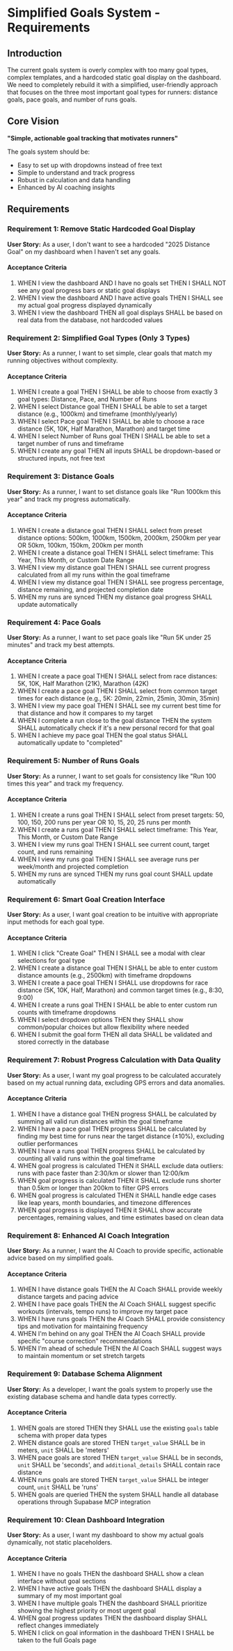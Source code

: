 # Simplified Goals System - Requirements

## Introduction

The current goals system is overly complex with too many goal types, complex templates, and a hardcoded static goal display on the dashboard. We need to completely rebuild it with a simplified, user-friendly approach that focuses on the three most important goal types for runners: distance goals, pace goals, and number of runs goals.

## Core Vision

**"Simple, actionable goal tracking that motivates runners"**

The goals system should be:
- Easy to set up with dropdowns instead of free text
- Simple to understand and track progress
- Robust in calculation and data handling
- Enhanced by AI coaching insights

## Requirements

### Requirement 1: Remove Static Hardcoded Goal Display

**User Story:** As a user, I don't want to see a hardcoded "2025 Distance Goal" on my dashboard when I haven't set any goals.

#### Acceptance Criteria

1. WHEN I view the dashboard AND I have no goals set THEN I SHALL NOT see any goal progress bars or static goal displays
2. WHEN I view the dashboard AND I have active goals THEN I SHALL see my actual goal progress displayed dynamically
3. WHEN I view the dashboard THEN all goal displays SHALL be based on real data from the database, not hardcoded values

### Requirement 2: Simplified Goal Types (Only 3 Types)

**User Story:** As a runner, I want to set simple, clear goals that match my running objectives without complexity.

#### Acceptance Criteria

1. WHEN I create a goal THEN I SHALL be able to choose from exactly 3 goal types: Distance, Pace, and Number of Runs
2. WHEN I select Distance goal THEN I SHALL be able to set a target distance (e.g., 1000km) and timeframe (monthly/yearly)
3. WHEN I select Pace goal THEN I SHALL be able to choose a race distance (5K, 10K, Half Marathon, Marathon) and target time
4. WHEN I select Number of Runs goal THEN I SHALL be able to set a target number of runs and timeframe
5. WHEN I create any goal THEN all inputs SHALL be dropdown-based or structured inputs, not free text

### Requirement 3: Distance Goals

**User Story:** As a runner, I want to set distance goals like "Run 1000km this year" and track my progress automatically.

#### Acceptance Criteria

1. WHEN I create a distance goal THEN I SHALL select from preset distance options: 500km, 1000km, 1500km, 2000km, 2500km per year OR 50km, 100km, 150km, 200km per month
2. WHEN I create a distance goal THEN I SHALL select timeframe: This Year, This Month, or Custom Date Range
3. WHEN I view my distance goal THEN I SHALL see current progress calculated from all my runs within the goal timeframe
4. WHEN I view my distance goal THEN I SHALL see progress percentage, distance remaining, and projected completion date
5. WHEN my runs are synced THEN my distance goal progress SHALL update automatically

### Requirement 4: Pace Goals

**User Story:** As a runner, I want to set pace goals like "Run 5K under 25 minutes" and track my best attempts.

#### Acceptance Criteria

1. WHEN I create a pace goal THEN I SHALL select from race distances: 5K, 10K, Half Marathon (21K), Marathon (42K)
2. WHEN I create a pace goal THEN I SHALL select from common target times for each distance (e.g., 5K: 20min, 22min, 25min, 30min, 35min)
3. WHEN I view my pace goal THEN I SHALL see my current best time for that distance and how it compares to my target
4. WHEN I complete a run close to the goal distance THEN the system SHALL automatically check if it's a new personal record for that goal
5. WHEN I achieve my pace goal THEN the goal status SHALL automatically update to "completed"

### Requirement 5: Number of Runs Goals

**User Story:** As a runner, I want to set goals for consistency like "Run 100 times this year" and track my frequency.

#### Acceptance Criteria

1. WHEN I create a runs goal THEN I SHALL select from preset targets: 50, 100, 150, 200 runs per year OR 10, 15, 20, 25 runs per month
2. WHEN I create a runs goal THEN I SHALL select timeframe: This Year, This Month, or Custom Date Range
3. WHEN I view my runs goal THEN I SHALL see current count, target count, and runs remaining
4. WHEN I view my runs goal THEN I SHALL see average runs per week/month and projected completion
5. WHEN my runs are synced THEN my runs goal count SHALL update automatically

### Requirement 6: Smart Goal Creation Interface

**User Story:** As a user, I want goal creation to be intuitive with appropriate input methods for each goal type.

#### Acceptance Criteria

1. WHEN I click "Create Goal" THEN I SHALL see a modal with clear selections for goal type
2. WHEN I create a distance goal THEN I SHALL be able to enter custom distance amounts (e.g., 2500km) with timeframe dropdowns
3. WHEN I create a pace goal THEN I SHALL use dropdowns for race distance (5K, 10K, Half, Marathon) and common target times (e.g., 8:30, 9:00)
4. WHEN I create a runs goal THEN I SHALL be able to enter custom run counts with timeframe dropdowns
5. WHEN I select dropdown options THEN they SHALL show common/popular choices but allow flexibility where needed
6. WHEN I submit the goal form THEN all data SHALL be validated and stored correctly in the database

### Requirement 7: Robust Progress Calculation with Data Quality

**User Story:** As a user, I want my goal progress to be calculated accurately based on my actual running data, excluding GPS errors and data anomalies.

#### Acceptance Criteria

1. WHEN I have a distance goal THEN progress SHALL be calculated by summing all valid run distances within the goal timeframe
2. WHEN I have a pace goal THEN progress SHALL be calculated by finding my best time for runs near the target distance (±10%), excluding outlier performances
3. WHEN I have a runs goal THEN progress SHALL be calculated by counting all valid runs within the goal timeframe
4. WHEN goal progress is calculated THEN it SHALL exclude data outliers: runs with pace faster than 2:30/km or slower than 12:00/km
5. WHEN goal progress is calculated THEN it SHALL exclude runs shorter than 0.5km or longer than 200km to filter GPS errors
6. WHEN goal progress is calculated THEN it SHALL handle edge cases like leap years, month boundaries, and timezone differences
7. WHEN goal progress is displayed THEN it SHALL show accurate percentages, remaining values, and time estimates based on clean data

### Requirement 8: Enhanced AI Coach Integration

**User Story:** As a runner, I want the AI Coach to provide specific, actionable advice based on my simplified goals.

#### Acceptance Criteria

1. WHEN I have distance goals THEN the AI Coach SHALL provide weekly distance targets and pacing advice
2. WHEN I have pace goals THEN the AI Coach SHALL suggest specific workouts (intervals, tempo runs) to improve my target pace
3. WHEN I have runs goals THEN the AI Coach SHALL provide consistency tips and motivation for maintaining frequency
4. WHEN I'm behind on any goal THEN the AI Coach SHALL provide specific "course correction" recommendations
5. WHEN I'm ahead of schedule THEN the AI Coach SHALL suggest ways to maintain momentum or set stretch targets

### Requirement 9: Database Schema Alignment

**User Story:** As a developer, I want the goals system to properly use the existing database schema and handle data types correctly.

#### Acceptance Criteria

1. WHEN goals are stored THEN they SHALL use the existing `goals` table schema with proper data types
2. WHEN distance goals are stored THEN `target_value` SHALL be in meters, `unit` SHALL be 'meters'
3. WHEN pace goals are stored THEN `target_value` SHALL be in seconds, `unit` SHALL be 'seconds', and `additional_details` SHALL contain race distance
4. WHEN runs goals are stored THEN `target_value` SHALL be integer count, `unit` SHALL be 'runs'
5. WHEN goals are queried THEN the system SHALL handle all database operations through Supabase MCP integration

### Requirement 10: Clean Dashboard Integration

**User Story:** As a user, I want my dashboard to show my actual goals dynamically, not static placeholders.

#### Acceptance Criteria

1. WHEN I have no goals THEN the dashboard SHALL show a clean interface without goal sections
2. WHEN I have active goals THEN the dashboard SHALL display a summary of my most important goal
3. WHEN I have multiple goals THEN the dashboard SHALL prioritize showing the highest priority or most urgent goal
4. WHEN goal progress updates THEN the dashboard display SHALL reflect changes immediately
5. WHEN I click on goal information in the dashboard THEN I SHALL be taken to the full Goals page